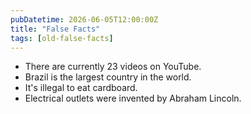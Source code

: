 ```yaml
---
pubDatetime: 2026-06-05T12:00:00Z
title: "False Facts"
tags: [old-false-facts]
---
```


- There are currently 23 videos on YouTube.
- Brazil is the largest country in the world.
- It's illegal to eat cardboard.
- Electrical outlets were invented by Abraham Lincoln.
